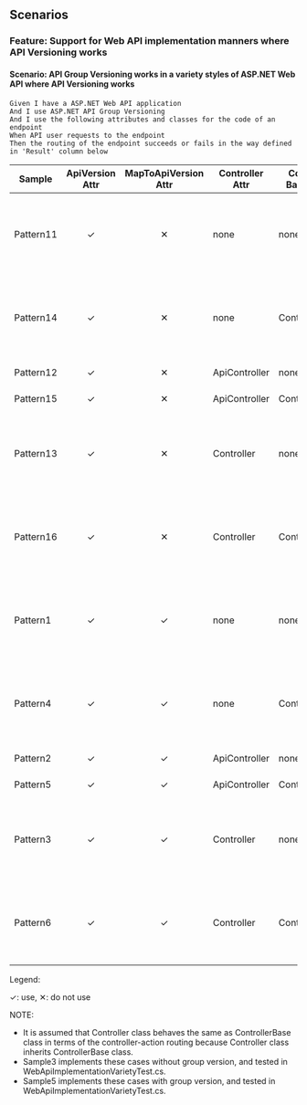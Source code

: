 ﻿## Scenarios

### Feature: Support for Web API implementation manners where API Versioning works

#### Scenario: API Group Versioning works in a variety styles of ASP.NET Web API where API Versioning works
```
Given I have a ASP.NET Web API application
And I use ASP.NET API Group Versioning
And I use the following attributes and classes for the code of an endpoint
When API user requests to the endpoint
Then the routing of the endpoint succeeds or fails in the way defined in 'Result' column below
```

| Sample    | ApiVersion Attr | MapToApiVersion Attr | Controller Attr | Controller Base Class | Result                                                       |
| --------- |:---------------:|:--------------------:| --------------- | --------------------- | ------------------------------------------------------------ |
| Pattern11 | ✓               | ✕                    | none            | none                  | routing fails with an error because multiple endpoints match |
| Pattern14 | ✓               | ✕                    | none            | ControllerBase        | routing fails with an error because multiple endpoints match |
| Pattern12 | ✓               | ✕                    | ApiController   | none                  | routing succeeds                                             |
| Pattern15 | ✓               | ✕                    | ApiController   | ControllerBase        | routing succeeds                                             |
| Pattern13 | ✓               | ✕                    | Controller      | none                  | routing fails with an error because multiple endpoints match |
| Pattern16 | ✓               | ✕                    | Controller      | ControllerBase        | routing fails with an error because multiple endpoints match |
| Pattern1  | ✓               | ✓                    | none            | none                  | routing fails with an error because multiple endpoints match |
| Pattern4  | ✓               | ✓                    | none            | ControllerBase        | routing fails with an error because multiple endpoints match |
| Pattern2  | ✓               | ✓                    | ApiController   | none                  | routing succeeds                                             |
| Pattern5  | ✓               | ✓                    | ApiController   | ControllerBase        | routing succeeds                                             |
| Pattern3  | ✓               | ✓                    | Controller      | none                  | routing fails with an error because multiple endpoints match |
| Pattern6  | ✓               | ✓                    | Controller      | ControllerBase        | routing fails with an error because multiple endpoints match |

Legend:

✓: use, ✕: do not use

NOTE:
* It is assumed that Controller class behaves the same as ControllerBase class in terms of the controller-action routing because Controller class inherits ControllerBase class.
* Sample3 implements these cases without group version, and tested in WebApiImplementationVarietyTest.cs.
* Sample5 implements these cases with group version, and tested in WebApiImplementationVarietyTest.cs.
